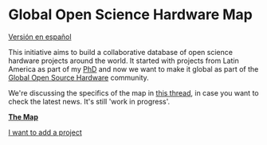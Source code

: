 # Global Open Science Hardware Map

[Versión en español](leer.md)

This initiative aims to build a collaborative database of open science hardware projects around the world. It started with projects from Latin America as part of my [PhD](https://thessaly.github.io/phd/) and now we want to make it global as part of the [Global Open Source Hardware](https://openhardware.science) community. 

We're discussing the specifics of the map in [this thread](https://forum.openhardware.science/t/map-cadastre-list-of-open-science-hardware-initiatives-in-chile-latam/835/3), in case you want to check the latest news. It's still 'work in progress'.

[**The Map**](http://tinyurl.com/y5d6hqb3) 

[I want to add a project](CONTRIBUTING.md)
